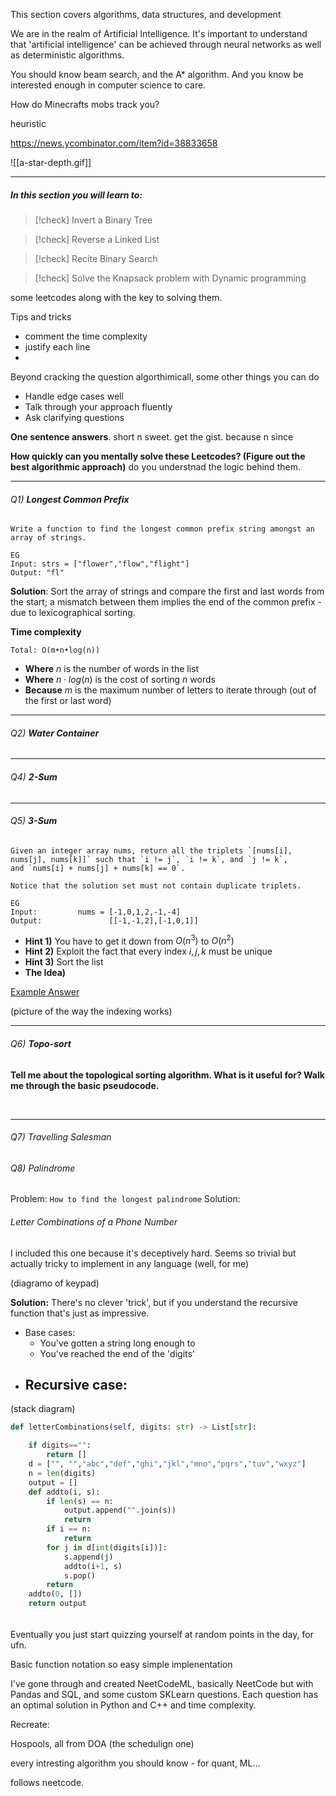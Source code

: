 This section covers algorithms, data structures, and development

We are in the realm of Artificial Intelligence. It's important to understand that 'artificial intelligence' can be achieved through neural networks as well as deterministic algorithms. 

You should know beam search, and the A* algorithm. 
And you know be interested enough in computer science to care. 

How do Minecrafts mobs track you?

heuristic 

https://news.ycombinator.com/item?id=38833658

![[a-star-depth.gif]]

---

##### In this section you will learn to: 

> [!check] Invert a Binary Tree

> [!check] Reverse a Linked List

> [!check] Recite Binary Search

> [!check] Solve the Knapsack problem with Dynamic programming





some leetcodes along with the key to solving them. 

Tips and tricks
- comment the time complexity 
- justify each line
- 


Beyond cracking the question algorthimicall, some other things you can do 
- Handle edge cases well 
- Talk through your approach fluently 
- Ask clarifying questions 

**One sentence answers**. short n sweet. get the gist. because n since

**How quickly can you mentally solve these Leetcodes? (Figure out the best algorithmic approach)**
do you understnad the logic behind them. 

---

###### Q1) **Longest Common Prefix**

```
Write a function to find the longest common prefix string amongst an array of strings.

EG
Input: strs = ["flower","flow","flight"]
Output: "fl"
```

**Solution**: Sort the array of strings and compare the first and last words from the start; a mismatch between them implies the end of the common prefix - due to lexicographical sorting. 

**Time complexity**

`Total: O(m•n•log(n))`
- **Where** $n$ is the number of words in the list 
- **Where** $n \cdot log(n)$ is the cost of sorting $n$ words
- **Because** $m$ is the maximum number of letters to iterate through (out of the first or last word)

---

###### Q2) **Water Container**

---

###### Q4) **2-Sum**

---

###### Q5) **3-Sum**
```
Given an integer array nums, return all the triplets `[nums[i], nums[j], nums[k]]` such that `i != j`, `i != k`, and `j != k`, and `nums[i] + nums[j] + nums[k] == 0`.

Notice that the solution set must not contain duplicate triplets.

EG
Input:         nums = [-1,0,1,2,-1,-4]
Output:               [[-1,-1,2],[-1,0,1]]
```

- **Hint 1)** You have to get it down from $O(n^3)$ to $O(n^2)$ 
- **Hint 2)** Exploit the fact that every index $i, j, k$ must be unique 
- **Hint 3)** Sort the list
- **The Idea)** 

[Example Answer](https://leetcode.com/problems/3sum/solutions/4155263/video-visualization-of-o-n-2-solution-two-pointers/)

(picture of the way the indexing works)

---
###### Q6) **Topo-sort** 

**Tell me about the topological sorting algorithm. What is it useful for? Walk me through the basic pseudocode.**

<br>

---
###### Q7) Travelling Salesman




###### Q8) Palindrome

Problem: `How to find the longest palindrome`
Solution: 



###### Letter Combinations of a Phone Number

I included this one because it's deceptively hard. Seems so trivial but actually tricky to implement in any language (well, for me)

(diagramo of keypad)

**Solution:** There's no clever 'trick', but if you understand the recursive function that's just as impressive. 

- Base cases: 
	- You've gotten a string long enough to 
	- You've reached the end of the 'digits'
- Recursive case: 
	- 
(stack diagram)


```python
def letterCombinations(self, digits: str) -> List[str]:

	if digits=="":
		return []
	d = ["", "","abc","def","ghi","jkl","mno","pqrs","tuv","wxyz"]
	n = len(digits)
	output = []
	def addto(i, s):
		if len(s) == n:
			output.append("".join(s))
			return
		if i == n:
			return
		for j in d[int(digits[i])]:
			s.append(j)
			addto(i+1, s)
			s.pop()
		return
	addto(0, [])
	return output
```

###### 

Eventually you just start quizzing yourself at random points in the day, for ufn. 


Basic function notation so easy
simple implenentation



I've gone through and created NeetCodeML, basically NeetCode but with Pandas and SQL, and some custom SKLearn questions. 
Each question has an optimal solution in Python and C++ and time complexity. 



Recreate:




Hospools, all from DOA (the schedulign one)

every intresting algorithm you should know - for quant, ML... 

follows neetcode. 
